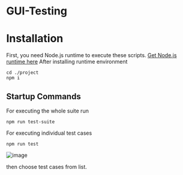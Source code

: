 # GUI-Testing


# Installation
First, you need Node.js runtime to execute these scripts.
[Get Node.js runtime here](https://nodejs.org/en/)
After installing runtime environment

    cd ./project
    npm i
    
    

## Startup Commands

For executing the whole suite run

    npm run test-suite
For executing individual test cases

    npm run test
![image](https://user-images.githubusercontent.com/37483107/153770615-89961fbd-c9cc-4488-869e-fde7e427da45.png)

then choose test cases from list.
